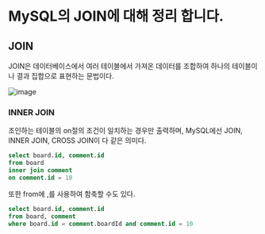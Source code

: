 # MySQL의 JOIN에 대해 정리 합니다.

## JOIN

JOIN은 데이터베이스에서 여러 테이블에서 가져온 데이터를 조합하여 하나의 테이블이나 결과 집합으로 표현하는 문법이다.

![image](https://github.com/pinomaker-hoo/TIL/assets/56928532/51b5a12a-065e-4d79-bcef-b36cc560cfa3)

### INNER JOIN

조인하는 테이블의 on절의 조건이 일치하는 경우만 출력하며, MySQL에선 JOIN, INNER JOIN, CROSS JOIN이 다 같은 의미다.

```sql
select board.id, comment.id
from board
inner join comment
on comment.id = 10
```

또한 from에 ,를 사용하여 함축할 수도 있다.

```sql
select board.id, comment.id
from board, comment
where board.id = comment.boardId and comment.id = 10
```
